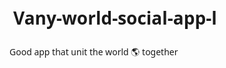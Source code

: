# Vany-world-social-app-l
Good app that unit the world 🌎 together 
<!DOCTYPE html>
<html lang="en">
<head>
    <meta charset="UTF-8">
    <meta name="viewport" content="width=device-width, initial-scale=1.0">
    <title>Pink F Social App</title>
    <style>
        * {
            margin: 6;
            padding: 6;
            box-sizing: border-box;
            font-family: 'Segoe UI', Arial, sans-serif;
        }
        
        body {
            background-color: #f0f2f5;
            color: #1c1e21;
            line-height: 1.6;
            padding: 60px 0;
            max-width: 100%;
            overflow-x: hidden;
        }
        
        .container {
            max-width: 500px;
            margin: 0 auto;
            padding: 15px;
        }
        
        /* Header */
        .header {
            background-color: #ffffff;
            padding: 15px;
            box-shadow: 0 2px 4px rgba(0, 0, 0, 0.1);
            position: fixed;
            top: 0;
            width: 100%;
            display: flex;
            justify-content: space-between;
            align-items: center;
            z-index: 100;
        }
        
        .logo {
            width: 40px;
            height: 40px;
            background-color: #ff4081;
            border-radius: 50%;
            display: flex;
            justify-content: center;
            align-items: center;
            color: white;
            font-size: 20px;
            font-weight: bold;
        }
        
        .app-name {
            color: #ff4081;
            font-size: 20px;
            font-weight: bold;
        }
        
        .header-icons {
            display: flex;
            gap: 15px;
        }
        
        /* Instructions */
        .instructions {
            background: white;
            padding: 20px;
            border-radius: 10px;
            margin-bottom: 20px;
            box-shadow: 0 1px 3px rgba(0,0,0,0.1);
        }
        
        .instructions h3 {
            color: #ff4081;
            margin-bottom: 15px;
            text-align: center;
        }
        
        .steps {
            padding-left: 20px;
            margin-bottom: 15px;
        }
        
        .steps li {
            margin-bottom: 10px;
        }
        
        .note {
            background: #f0f2f5;
            padding: 12px;
            border-radius: 8px;
            font-size: 14px;
            margin-top: 15px;
        }
        
        .button {
            display: block;
            background: #ff4081;
            color: white;
            text-align: center;
            padding: 12px;
            border-radius: 8px;
            text-decoration: none;
            font-weight: bold;
            margin-top: 15px;
        }
        
        /* Create Post */
        .create-post {
            background-color: #ffffff;
            border-radius: 10px;
            padding: 15px;
            margin-bottom: 15px;
            box-shadow: 0 1px 3px rgba(0,0,0,0.1);
        }
        
        .post-input {
            display: flex;
            align-items: center;
            gap: 10px;
            padding-bottom: 15px;
            border-bottom: 1px solid #e4e6eb;
        }
        
        .user-image {
            width: 40px;
            height: 40px;
            border-radius: 50%;
            background: linear-gradient(45deg, #ff9a9e, #fad0c4);
            display: flex;
            align-items: center;
            justify-content: center;
            color: white;
            font-weight: bold;
        }
        
        .post-input input {
            flex: 1;
            padding: 12px 15px;
            border-radius: 20px;
            border: none;
            background-color: #f0f2f5;
            font-size: 16px;
        }
        
        .post-actions {
            display: flex;
            justify-content: space-around;
            margin-top: 15px;
        }
        
        .post-action {
            display: flex;
            align-items: center;
            gap: 5px;
            padding: 8px;
            color: #65676b;
        }
        
        /* News Feed */
        .news-feed {
            background-color: #ffffff;
            border-radius: 10px;
            padding: 15px;
            margin-bottom: 15px;
            box-shadow: 0 1px 3px rgba(0,0,0,0.1);
        }
        
        .post-header {
            display: flex;
            align-items: center;
            gap: 10px;
            margin-bottom: 15px;
        }
        
        .post-info h3 {
            font-size: 16px;
        }
        
        .post-info span {
            font-size: 12px;
            color: #65676b;
        }
        
        .post-content {
            margin-bottom: 15px;
        }
        
        .post-content p {
            margin-bottom: 10px;
        }
        
        .post-image {
            width: 100%;
            height: 200px;
            background: linear-gradient(45deg, #ff9a9e, #fad0c4);
            border-radius: 10px;
            display: flex;
            align-items: center;
            justify-content: center;
            color: white;
            font-weight: bold;
            margin-top: 10px;
        }
        
        .post-stats {
            display: flex;
            justify-content: space-between;
            padding: 10px 0;
            border-bottom: 1px solid #e4e6eb;
            margin-bottom: 10px;
            font-size: 14px;
            color: #65676b;
        }
        
        .post-buttons {
            display: flex;
            justify-content: space-around;
        }
        
        .post-button {
            display: flex;
            align-items: center;
            gap: 5px;
            padding: 8px;
            color: #65676b;
        }
        
        /* Bottom Navigation */
        .bottom-nav {
            position: fixed;
            bottom: 0;
            width: 100%;
            background: #fff;
            display: flex;
            justify-content: space-around;
            padding: 12px;
            border-top: 1px solid #ddd;
        }
        
        .nav-item {
            display: flex;
            flex-direction: column;
            align-items: center;
            color: #65676b;
            font-size: 12px;
        }
        
        .nav-item.active {
            color: #ff4081;
        }
    </style>
</head>
<body>
    <!-- Header -->
    <div class="header">
        <div class="logo">f</div>
        <div class="app-name">PinkF Social</div>
        <div class="header-icons">
            <span>🔍</span>
            <span>💬</span>
        </div>
    </div>

    <div class="container">
        <div class="instructions">
            <h3>How to Save This App</h3>
            <ol class="steps">
                <li>Tap & hold on the code to select all</li>
                <li>Copy the entire code</li>
                <li>Open a notes app and paste</li>
                <li>Save the note as "pinkf.html"</li>
                <li>Use an HTML viewer app to open it</li>
            </ol>
            <div class="note">
                <strong>Quick Method:</strong> Copy the code and paste into an online HTML editor like https://html-online.com
            </div>
            <a href="https://play.google.com/store/search?q=html%20viewer&c=apps" class="button">Get HTML Viewer App</a>
        </div>
        
        <!-- Create Post -->
        <div class="create-post">
            <div class="post-input">
                <div class="user-image">J</div>
                <input type="text" placeholder="What's on your mind?">
            </div>
            <div class="post-actions">
                <div class="post-action">
                    <span style="color: #f3425f;">📹</span>
                    <span>Live Video</span>
                </div>
                <div class="post-action">
                    <span style="color: #45bd62;">🖼️</span>
                    <span>Photo/Video</span>
                </div>
                <div class="post-action">
                    <span style="color: #f7b928;">😊</span>
                    <span>Feeling/Activity</span>
                </div>
            </div>
        </div>

        <!-- News Feed -->
        <div class="news-feed">
            <div class="post-header">
                <div class="user-image">S</div>
                <div class="post-info">
                    <h3>Sarah Johnson</h3>
                    <span>Yesterday at 3:45 PM · 🌎</span>
                </div>
            </div>
            <div class="post-content">
                <p>Just finished my morning hike! The view was absolutely breathtaking today. 🏞️</p>
                <div class="post-image">Mountain View</div>
            </div>
            <div class="post-stats">
                <div class="likes">👍 245</div>
                <div class="comments-shares">48 comments · 12 shares</div>
            </div>
            <div class="post-buttons">
                <div class="post-button">👍 Like</div>
                <div class="post-button">💬 Comment</div>
                <div class="post-button">↗️ Share</div>
            </div>
        </div>

        <!-- Post 2 -->
        <div class="news-feed">
            <div class="post-header">
                <div class="user-image">M</div>
                <div class="post-info">
                    <h3>Michael Thompson</h3>
                    <span>Today at 10:15 AM · 🌎</span>
                </div>
            </div>
            <div class="post-content">
                <p>Check out this amazing recipe I tried last night! Perfect for dinner parties.</p>
                <div class="post-image">Food Photo</div>
            </div>
            <div class="post-stats">
                <div class="likes">👍 189</div>
                <div class="comments-shares">32 comments · 5 shares</div>
            </div>
            <div class="post-buttons">
                <div class="post-button">👍 Like</div>
                <div class="post-button">💬 Comment</div>
                <div class="post-button">↗️ Share</div>
            </div>
        </div>
    </div>

    <!-- Bottom Navigation -->
    <div class="bottom-nav">
        <div class="nav-item active">
            <span>🏠</span>
            <span>Home</span>
        </div>
        <div class="nav-item">
            <span>👥</span>
            <span>Friends</span>
        </div>
        <div class="nav-item">
            <span>📺</span>
            <span>Watch</span>
        </div>
        <div class="nav-item">
            <span>🔔</span>
            <span>Notifications</span>
        </div>
        <div class="nav-item">
            <span>☰</span>
            <span>Menu</span>
        </div>
    </div>

    <script>
        // Simple interaction for demonstration
        document.addEventListener('DOMContentLoaded', function() {
            // Like button functionality
            const likeButtons = document.querySelectorAll('.post-button');
            likeButtons.forEach(button => {
                button.addEventListener('click', function() {
                    if (this.innerHTML.includes('Like')) {
                        this.innerHTML = '👍 Liked';
                        this.style.color = '#ff4081';
                    } else if (this.innerHTML.includes('Liked')) {
                        this.innerHTML = '👍 Like';
                        this.style.color = '#65676b';
                    }
                });
            });
            
            // Bottom nav interaction
            const navItems = document.querySelectorAll('.nav-item');
            navItems.forEach(item => {
                item.addEventListener('click', function() {
                    navItems.forEach(i => i.classList.remove('active'));
                    this.classList.add('active');
                });
            });
            
            // Post input focus
            const postInput = document.querySelector('.post-input input');
            postInput.addEventListener('focus', function() {
                alert("In a real app, this would open a full post creation screen!");
            });
        });
    </script>
</body>
</html>

